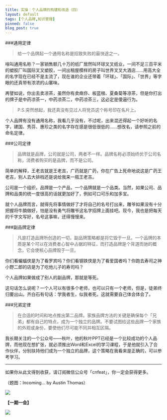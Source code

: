```yaml
---
title: 实操：个人品牌的构建和改造（四）
layout: default
tags: [个人品牌,知识管理]
pinned: false
blog_post: true
---
```


###通用定律

>给一个品牌起一个通用名称是招致失败的最快途之一。

啥叫通用名称？一家销售额几十万的纸厂居然叫环球叉叉纸业，一间不足三百平米的塑胶厂叫国际叉叉塑胶，一间出租屋模样的房子叫世界叉叉大酒店……用高大全的名字现在已经不是主流了，现在谁的企业还带着「环球」、「国际」、「世界」等字眼的还真带有浓浓的山寨味。

再譬如说，你出去卖凉茶，虽然你有卖癍痧、板蓝根、夏桑菊等凉茶，但是你打出的牌子是中药凉茶一，中药凉茶二，中药凉茶三，这必定是傻逼行为。

>P.S.突然想起，我还真没有见过人将党员这个称号印在名片上。

个人品牌有没有通用名称，我看几乎没有，不过呢，出来混还得起一个好听的名字，建国、秀芬、惠珍之类的名字存在感是很低很低的……想改名，请参照之前的命名定律。

###公司定律

>品牌就是品牌，公司就是公司，两者不一样。品牌名称必须始终优于公司名称，消费者购买的是品牌，而不是公司。

简单的解释，王老吉就是王老吉，广药就是广药，你在广告上死命地说这是广药王老吉，别人去大排档还是说给我来一瓶王老吉。

公司是一个组织，品牌是一个产品，一个品牌就是一个品类。当然，如果公司、品牌和品类的统一度很高的话就更加好了，例如可口可乐和加多宝。

就个人品牌而言，就得先将事情做好了才将自己的名号打出来，雕爷如果没有十分把握将牛腩做好，怕是没有勇气将雕爷这名字招牌上面挂吧。现今，我也是把每天的千字文写好，名号这事嘛，还得慢慢来。

###副品牌定律

>凡是打造品牌所创造的一切，副品牌策略都是将它毁于一旦。一个品牌的本质是某个可以在消费者心智中占据的特征，而打造品牌是个背道而驰的概念，它会使核心品牌毁于一旦。

你们看蝙蝠侠是为了看罗宾吗？你们看钢铁侠是为了看爱国者吗？你跑去寿司之神小野二郎的店是为了吃他儿子的寿司吗？

个人品牌如果做成了别人的副品牌，那就是等死。

这句话怎么说呢？一个人可以有很多个老师，也可以只有一个老师，但是，徒弟终归要出山。齐白石有句话：学我者生，似我者死。这就需要自己体会体会了。

###兄弟定律

>在合适的时间和地点推出第二品牌。家族品牌方法的关键是确保每个「兄弟」都有自己的特点，成为一个独立的品牌。不要试图给这些品牌一个家族的外观或身份，要使他们尽可能不同并相互区隔。

我长期关注的一个公众号——秋叶，他的秋叶PPT已经是一个比较成功的个人品牌，而他现在想扩张，就必须推出Word和Excel的学习课程，于是他就引入了合作伙伴，分别扶持他们成为一个独立的品牌，这个策略在我看来是正确的，可以参考学习。

---

如果你从此文得到收获，请订阅微信公众号「cnfeat」，你一定会获得更多。

（题图：Incoming... by Austin Thomas）

![](http://cnfeat.qiniudn.com/signitrue-2014-09-24.jpg)

**【一期一会】**

![](http://cnfeat.qiniudn.com/lg_8.jpg)
























